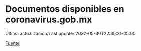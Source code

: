 # Documentos disponibles en coronavirus.gob.mx

Última actualización/Last update: 2022-05-30T22:35:21-05:00

 [Fuente](https://coronavirus.gob.mx/)
